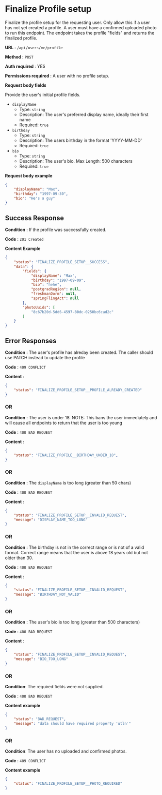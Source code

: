 # Finalize Profile setup

Finalize the profile setup for the requesting user. Only allow this if a user has not yet created a profile. A user must have a confirmed uploaded photo to run this endpoint. The endpoint takes the profile "fields" and returns the finalized profile.

**URL** : `/api/users/me/profile`

**Method** : `POST`

**Auth required** : YES

**Permissions required** : A user with no profile setup.

**Request body fields**

Provide the user's initial profile fields.

* `displayName`
  * Type: `string`
  * Description: The user's preferred display name, ideally their first name
  * Required: `true`
* `birthday`
  * Type: `string`
  * Description: The users birthday in the format 'YYYY-MM-DD'
  * Required: `true`
* `bio`
  * Type: `string`
  * Description: The user's bio. Max Length: 500 characters
  * Required: `true`

**Request body example**

```json
{
    "displayName": "Max",
    "birthday": "1997-09-30",
    "bio": "He's a guy"
}
```

## Success Response

**Condition** : If the profile was successfully created.

**Code** : `201 Created`

**Content Example**

```json
{
    "status": "FINALIZE_PROFILE_SETUP__SUCCESS",
    "data": {
        "fields": {
            "displayName": "Max",
            "birthday": "1997-09-09",
            "bio": "hehe",
            "postgradRegion": null,
            "freshmanDorm": null,
            "springFlingAct": null
        },
        "photoUuids": [
            "8c67b20d-5dd6-4597-80dc-0250bc6cad2c"
        ]
    }
}
```

## Error Responses

**Condition** : The user's profile has alreday been created. The caller should use PATCH instead to update the profile

**Code** : `409 CONFLICT`

**Content** :
```json
{
    "status": "FINALIZE_PROFILE_SETUP__PROFILE_ALREADY_CREATED"
}
```

### OR

**Condition** : The user is under 18. NOTE: This bans the user immediately and will cause all endpoints to return that the user is too young

**Code** : `400 BAD REQUEST`

**Content** :
```json
{
    "status": "FINALIZE_PROFILE__BIRTHDAY_UNDER_18",
}
```


### OR

**Condition** : The `displayName` is too long (greater than 50 chars)

**Code** : `400 BAD REQUEST`

**Content** :
```json
{
    "status": "FINALIZE_PROFILE_SETUP__INVALID_REQUEST",
    "message": "DISPLAY_NAME_TOO_LONG"
}
```

### OR

**Condition** : The birthday is not in the correct range or is not of a valid format. Correct range means that the user is above 18 years old but not older than 30.

**Code** : `400 BAD REQUEST`

**Content** :
```json
{
    "status": "FINALIZE_PROFILE_SETUP__INVALID_REQUEST",
    "message": "BIRTHDAY_NOT_VALID"
}
```

### OR

**Condition** : The user's bio is too long (greater than 500 characters)

**Code** : `400 BAD REQUEST`

**Content** :
```json
{
    "status": "FINALIZE_PROFILE_SETUP__INVALID_REQUEST",
    "message": "BIO_TOO_LONG"
}
```

### OR

**Condition**: The required fields were not supplied.

**Code** : `400 BAD REQUEST`

**Content example**

```json
{
    "status": "BAD_REQUEST",
    "message": "data should have required property 'utln'"
}
```

### OR

**Condition**: The user has no uploaded and confirmed photos.

**Code** : `409 CONFLICT`

**Content example**

```json
{
    "status": "FINALIZE_PROFILE_SETUP__PHOTO_REQUIRED"
}
```
